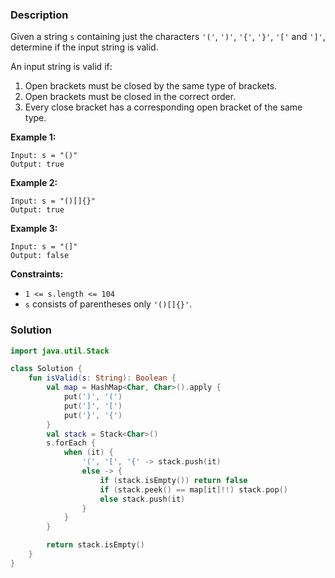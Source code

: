 ### Description

Given a string `s` containing just the characters `'('`, `')'`, `'{'`, `'}'`, `'['` and `']'`, determine if the input string is valid.

An input string is valid if:

1. Open brackets must be closed by the same type of brackets.
2. Open brackets must be closed in the correct order.
3. Every close bracket has a corresponding open bracket of the same type.

**Example 1:**

```
Input: s = "()"
Output: true

```

**Example 2:**

```
Input: s = "()[]{}"
Output: true

```

**Example 3:**

```
Input: s = "(]"
Output: false

```

**Constraints:**

- `1 <= s.length <= 104`
- `s` consists of parentheses only `'()[]{}'`.

### Solution

```kotlin
import java.util.Stack

class Solution {
    fun isValid(s: String): Boolean {
        val map = HashMap<Char, Char>().apply {
            put(')', '(')
            put(']', '[')
            put('}', '{')
        }
        val stack = Stack<Char>()
        s.forEach {
            when (it) {
                '(', '[', '{' -> stack.push(it)
                else -> {
                    if (stack.isEmpty()) return false
                    if (stack.peek() == map[it]!!) stack.pop()
                    else stack.push(it)
                }
            }
        }

        return stack.isEmpty()
    }
}
```
